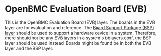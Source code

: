 OpenBMC Evaluation Board (EVB)
================

This is the OpenBMC Evaluation Board (EVB) layer. The boards in the EVB layer
are for evaluation and reference. The [Board Support Package (BSP)
layer](https://github.com/openbmc/openbmc/tree/master/meta-openbmc-bsp)
should be used to support a hardware device in a system. Therefore, there
should not be any EVB layers in a system's bblayers.conf, the BSP layer should
be used instead. Boards might be found be in both the EVB layer and the BSP
layer.
